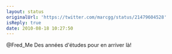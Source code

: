 ```yaml
---
layout: status
originalUrl: 'https://twitter.com/marcgg/status/21479604528'
isReply: true
date: 2010-08-18 10:27:50
---
```


@Fred_Me Des années d'études pour en arriver là!
